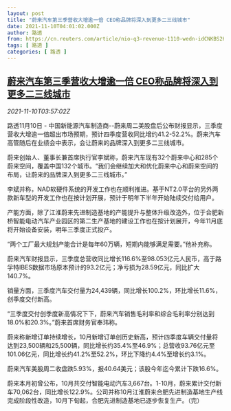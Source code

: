 ```yaml
---
layout: post
title: "蔚来汽车第三季营收大增逾一倍 CEO称品牌将深入到更多二三线城市"
date: 2021-11-10T04:01:02.000Z
author: 路透
from: https://cn.reuters.com/article/nio-q3-revenue-1110-wedn-idCNKBS2HV0E4
tags: [ 路透 ]
categories: [ 路透 ]
---
```

<!--1636516862000-->
[蔚来汽车第三季营收大增逾一倍 CEO称品牌将深入到更多二三线城市](https://cn.reuters.com/article/nio-q3-revenue-1110-wedn-idCNKBS2HV0E4)
------

<div>
<div><i>2021-11-10T03:57:02Z</i></div><p>路透11月10日 - 中国新能源汽车制造商--蔚来周二美股盘后公布财报显示，三季度营收大增逾一倍超出市场预期，预计四季度营收同比增约41.2-52.2%。蔚来汽车高管随后在业绩会中表示，会让蔚来的品牌深入到更多二三线城市。</p><p>蔚来创始人、董事长兼首席执行官李斌称，蔚来汽车现有32个蔚来中心和285个蔚来空间，覆盖中国132个城市。“我们会继续加大和优化蔚来中心和蔚来空间的布局，让蔚来的品牌深入到更多二三线城市。”</p><p>李斌并称，NAD软硬件系统的开发工作也在顺利推进。基于NT2.0平台的另外两款新车型的开发工作也在按计划开展，预计于明年下半年开始陆续交付给用户。</p><p>产能方面，除了江淮蔚来先进制造基地的产能提升与整体升级改造外，位于合肥新桥智能电动汽车产业园区的第二生产基地的建设工作也在按计划展开，今年11月底将开始设备安装，明年三季度正式投产。</p><p>“两个工厂最大规划产能合计是每年60万辆，短期内能够满足需要。”他补充称。</p><p>蔚来汽车财报显示，三季度总营收同比增长116.6%至98.053亿元人民币，高于路孚特IBES数据市场原本预计的93.2亿元；净亏损为28.59亿元，同比扩大140.7%。</p><p>销量方面，三季度汽车交付量为24,439辆，同比增长100.2%，环比增长11.6%，创季度交付新高。</p><p>“三季度交付创季度新高情况下下，蔚来汽车销售毛利率和综合毛利率分别达到18.0%和20.3%。”蔚来首席财务官奉玮称。</p><p>蔚来称新增订单持续增长，10月新增订单创历史新高，预计四季度车辆交付量将达到23,500辆和25,500辆，同比增长约35.4%至46.9%；总营收93.76亿元至101.06亿元，同比增长约41.2%至52.2%，环比下降约4.4%至增长约3.1%。</p><p>蔚来汽车美股周二收盘跌5.93%，报40.64美元；该股今年迄今累计下跌16.6%。</p><p>蔚来本月初曾公布，10月共交付智能电动汽车3,667台。1-10月，蔚来累计交付新车70,062台，同比增长122.9%。公司并称10月江淮蔚来合肥先进制造基地生产线完成阶段性改造，10月下旬起，合肥先进制造基地已逐步恢复生产。（完）</p>
</div>
